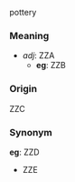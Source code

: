 pottery
### Meaning
+ _adj_: ZZA
    + __eg__: ZZB

### Origin

ZZC

### Synonym

__eg__: ZZD

+ ZZE


